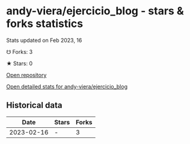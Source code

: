 # andy-viera/ejercicio_blog - stars & forks statistics

Stats updated on Feb 2023, 16

☋ Forks: 3

★ Stars: 0

[Open repository](https://github.com/andy-viera/ejercicio_blog)

[Open detailed stats for andy-viera/ejercicio_blog](https://reviewgithub.com/rep/andy-viera/ejercicio_blog)

## Historical data
| Date | Stars | Forks |
|------|-------|-------|
| 2023-02-16 | - | 3 | 

